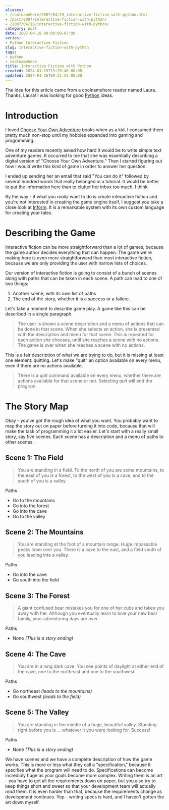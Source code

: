 ```yaml
---
aliases:
- /coolnamehere/2007/04/19_interactive-fiction-with-python.html
- /post/2007/interactive-fiction-with-python/
- /2007/04/18/interactive-fiction-with-python/
category: post
date: 2007-04-18 00:00:00-07:00
series:
- Python Interactive Fiction
slug: interactive-fiction-with-python
tags:
- python
- coolnamehere
title: Interactive Fiction with Python
created: 2024-01-15T15:25:40-08:00
updated: 2024-01-26T09:21:55-08:00
---
```


The idea for this article came from a coolnamehere reader named Laura. Thanks, Laura! I was looking for good [Python](../../../card/Python.md) ideas.

<!--more-->

# Introduction

I loved [Choose Your Own Adventure](http://www.cyoa.com/ "Choose Your Own Adventure Home") books when as a kid. I consumed them pretty much non-stop until my hobbies expanded into gaming and programming. 

One of my readers recently asked how hard it would be to write simple text adventure games. It occurred to me that she was essentially describing a digital version of "Choose Your Own Adventure." Then I started figuring out how I would write this kind of game in order to answer her question.

I ended up sending her an email that said "You can do it" followed by several hundred words that really belonged in a tutorial. It would be better to put the information here than to clutter her inbox too much, I think.

By the way - if what you *really* want to do is create interactive fiction and you're not interested in creating the game engine itself, I suggest you take a close look at [Inform](http://inform-fiction.org/). It is a remarkable system with its own custom language for creating your tales.

# Describing the Game

Interactive fiction can be more straightforward than a lot of games, because the game author decides everything that can happen. The game we're making here is even more straightforward than most interactive fiction, because we are only providing the user with narrow lists of choices.

Our version of interactive fiction is going to consist of a bunch of scenes along with paths that can be taken in each scene. A path can lead to one of two things:

1. Another scene, with its own list of paths
1. The end of the story, whether it is a success or a failure.

Let's take a moment to describe game play. A game like this can be described in a single paragraph.

 > 
 > The user is shown a scene description and a menu of actions that can be done in that scene. When she selects an action, she is presented with the description and menu for that scene. This is repeated for each action she chooses, until she reaches a scene with no actions. The game is over when she reaches a scene with no actions.

This is a fair description of what we are trying to do, but it is missing at least one element: quitting. Let's make "quit" an option available on every menu, even if there are no actions available.

 > 
 > There is a *quit* command available on every menu, whether there are actions available for that scene or not. Selecting *quit* will end the program.

# The Story Map

Okay - you've got the rough idea of what you want. You probably want to map the story out on paper before turning it into code, because that will make the task of programming it a lot easier. Let's start with a really small story, say five scenes. Each scene has a description and a menu of paths to other scenes.

## Scene 1: The Field

 > 
 > You are standing in a field. To the north of you are some mountains, to the east of you is a forest, to the west of you is a cave, and to the south of you is a valley.

Paths

* Go to the mountains
* Go into the forest
* Go into the cave
* Go to the valley

## Scene 2: The Mountains

 > 
 > You are standing at the foot of a mountain range. Huge impassable peaks loom over you. There is a cave to the east, and a field south of you leading into a valley.

Paths

* Go into the cave
* Go south into the field

## Scene 3: The Forest

 > 
 > A giant confused bear mistakes you for one of her cubs and takes you away with her. Although you eventually learn to love your new bear family, your adventuring days are over.

Paths

* None *(This is a story ending)*

## Scene 4: The Cave

 > 
 > You are in a long dark cave. You see points of daylight at either end of the cave, one to the northeast and one to the southwest.

Paths

* Go northeast *(leads to the mountains)*
* Go southwest *(leads to the field)*

## Scene 5: The Valley

 > 
 > You are standing in the middle of a huge, beautiful valley. Standing right before you is ... whatever it you were looking for. Success!

Paths

* None *(This is a story ending)*

We have scenes and we have a complete description of how the game works. This is more or less what they call a "specification," because it specifies what the program will need to do. Specifications can become incredibly huge as your goals become more complex. Writing them is an art - you have to get all the requirements down on paper, but you also try to keep things short and sweet so that your development team will actually *read* them. It is even harder than that, because the requirements change as development continues. Yep - writing specs is hard, and I haven't gotten the art down myself.
